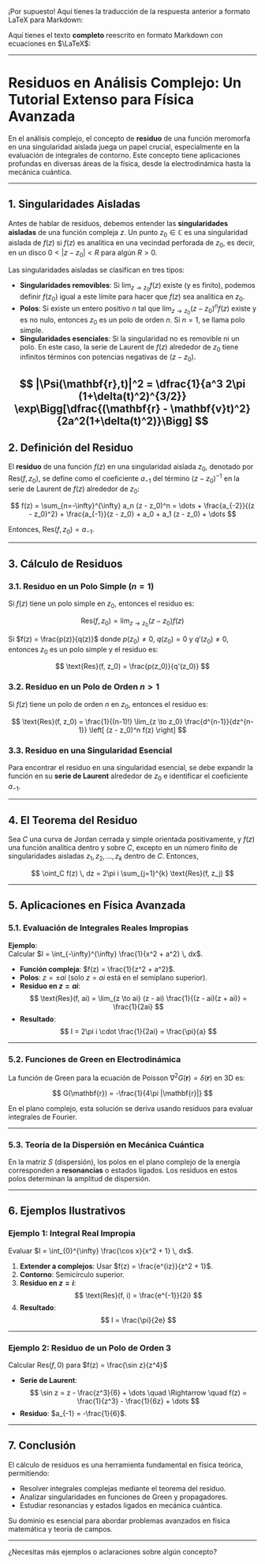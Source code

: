 ¡Por supuesto! Aquí tienes la traducción de la respuesta anterior a formato LaTeX para Markdown:

Aquí tienes el texto **completo** reescrito en formato Markdown con ecuaciones en $\LaTeX$:

---

# Residuos en Análisis Complejo: Un Tutorial Extenso para Física Avanzada

En el análisis complejo, el concepto de **residuo** de una función meromorfa en una singularidad aislada juega un papel crucial, especialmente en la evaluación de integrales de contorno. Este concepto tiene aplicaciones profundas en diversas áreas de la física, desde la electrodinámica hasta la mecánica cuántica.

---

## 1. Singularidades Aisladas

Antes de hablar de residuos, debemos entender las **singularidades aisladas** de una función compleja $z$. Un punto $z_0 \in \mathbb{C}$ es una singularidad aislada de $f(z)$ si $f(z)$ es analítica en una vecindad perforada de $z_0$, es decir, en un disco $0 < |z - z_0| < R$ para algún $R > 0$.

Las singularidades aisladas se clasifican en tres tipos:

- **Singularidades removibles**: Si $\lim_{z \to z_0} f(z)$ existe (y es finito), podemos definir $f(z_0)$ igual a este límite para hacer que $f(z)$ sea analítica en $z_0$.
- **Polos**: Si existe un entero positivo $n$ tal que $\lim_{z \to z_0} (z - z_0)^n f(z)$ existe y es no nulo, entonces $z_0$ es un polo de orden $n$. Si $n=1$, se llama polo simple.
- **Singularidades esenciales**: Si la singularidad no es removible ni un polo. En este caso, la serie de Laurent de $f(z)$ alrededor de $z_0$ tiene infinitos términos con potencias negativas de $(z - z_0)$.

$$
|\Psi(\mathbf{r},t)|^2 = \dfrac{1}{a^3 2\pi (1+\delta(t)^2)^{3/2}} \exp\Bigg[\dfrac{(\mathbf{r} - \mathbf{v}t)^2}{2a^2(1+\delta(t)^2)}\Bigg]
$$
---

## 2. Definición del Residuo

El **residuo** de una función $f(z)$ en una singularidad aislada $z_0$, denotado por $\text{Res}(f, z_0)$, se define como el coeficiente $a_{-1}$ del término $(z - z_0)^{-1}$ en la serie de Laurent de $f(z)$ alrededor de $z_0$:

$$
f(z) = \sum_{n=-\infty}^{\infty} a_n (z - z_0)^n = \dots + \frac{a_{-2}}{(z - z_0)^2} + \frac{a_{-1}}{z - z_0} + a_0 + a_1 (z - z_0) + \dots
$$

Entonces, $\text{Res}(f, z_0) = a_{-1}$.

---

## 3. Cálculo de Residuos

### 3.1. Residuo en un Polo Simple ($n=1$)

Si $f(z)$ tiene un polo simple en $z_0$, entonces el residuo es:

$$
\text{Res}(f, z_0) = \lim_{z \to z_0} (z - z_0) f(z)
$$

Si $f(z) = \frac{p(z)}{q(z)}$ donde $p(z_0) \neq 0$, $q(z_0) = 0$ y $q'(z_0) \neq 0$, entonces $z_0$ es un polo simple y el residuo es:

$$
\text{Res}(f, z_0) = \frac{p(z_0)}{q'(z_0)}
$$

### 3.2. Residuo en un Polo de Orden $n > 1$

Si $f(z)$ tiene un polo de orden $n$ en $z_0$, entonces el residuo es:

$$
\text{Res}(f, z_0) = \frac{1}{(n-1)!} \lim_{z \to z_0} \frac{d^{n-1}}{dz^{n-1}} \left[ (z - z_0)^n f(z) \right]
$$

### 3.3. Residuo en una Singularidad Esencial

Para encontrar el residuo en una singularidad esencial, se debe expandir la función en su **serie de Laurent** alrededor de $z_0$ e identificar el coeficiente $a_{-1}$.

---

## 4. El Teorema del Residuo

Sea $C$ una curva de Jordan cerrada y simple orientada positivamente, y $f(z)$ una función analítica dentro y sobre $C$, excepto en un número finito de singularidades aisladas $z_1, z_2, \dots, z_k$ dentro de $C$. Entonces,

$$
\oint_C f(z) \, dz = 2\pi i \sum_{j=1}^{k} \text{Res}(f, z_j)
$$

---

## 5. Aplicaciones en Física Avanzada

### 5.1. Evaluación de Integrales Reales Impropias

**Ejemplo**:  
Calcular $I = \int_{-\infty}^{\infty} \frac{1}{x^2 + a^2} \, dx$.

- **Función compleja**: $f(z) = \frac{1}{z^2 + a^2}$.
- **Polos**: $z = \pm ai$ (solo $z = ai$ está en el semiplano superior).
- **Residuo en $z = ai$**:
  $$
  \text{Res}(f, ai) = \lim_{z \to ai} (z - ai) \frac{1}{(z - ai)(z + ai)} = \frac{1}{2ai}
  $$
- **Resultado**:
  $$
  I = 2\pi i \cdot \frac{1}{2ai} = \frac{\pi}{a}
  $$

---

### 5.2. Funciones de Green en Electrodinámica

La función de Green para la ecuación de Poisson $\nabla^2 G(\mathbf{r}) = \delta(\mathbf{r})$ en 3D es:

$$
G(\mathbf{r}) = -\frac{1}{4\pi |\mathbf{r}|}
$$

En el plano complejo, esta solución se deriva usando residuos para evaluar integrales de Fourier.

---

### 5.3. Teoría de la Dispersión en Mecánica Cuántica

En la matriz $S$ (dispersión), los polos en el plano complejo de la energía corresponden a **resonancias** o estados ligados. Los residuos en estos polos determinan la amplitud de dispersión.

---

## 6. Ejemplos Ilustrativos

### Ejemplo 1: Integral Real Impropia

Evaluar $I = \int_{0}^{\infty} \frac{\cos x}{x^2 + 1} \, dx$.

1. **Extender a complejos**: Usar $f(z) = \frac{e^{iz}}{z^2 + 1}$.
2. **Contorno**: Semicírculo superior.
3. **Residuo en $z = i$**:
   $$
   \text{Res}(f, i) = \frac{e^{-1}}{2i}
   $$
4. **Resultado**:
   $$
   I = \frac{\pi}{2e}
   $$

---

### Ejemplo 2: Residuo de un Polo de Orden 3

Calcular $\text{Res}(f, 0)$ para $f(z) = \frac{\sin z}{z^4}$

- **Serie de Laurent**:
  $$
  \sin z = z - \frac{z^3}{6} + \dots \quad \Rightarrow \quad f(z) = \frac{1}{z^3} - \frac{1}{6z} + \dots
  $$
- **Residuo**:    $a_{-1} = -\frac{1}{6}$.

---

## 7. Conclusión

El cálculo de residuos es una herramienta fundamental en física teórica, permitiendo:

- Resolver integrales complejas mediante el teorema del residuo.
- Analizar singularidades en funciones de Green y propagadores.
- Estudiar resonancias y estados ligados en mecánica cuántica.

Su dominio es esencial para abordar problemas avanzados en física matemática y teoría de campos.

---

¿Necesitas más ejemplos o aclaraciones sobre algún concepto?
